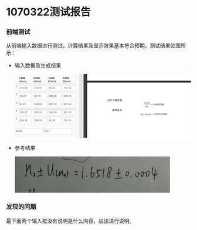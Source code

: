# 1070322测试报告

### 前端测试

从前端输入数据进行测试，计算结果及显示效果基本符合预期，测试结果如图所示：

* 输入数据及生成结果

  ![](pic/1070322_res.png)


* 参考结果

  ![参考结果](pic/1070322_ref.png)


### 发现的问题

最下面两个输入框没有说明是什么内容，应该进行说明。